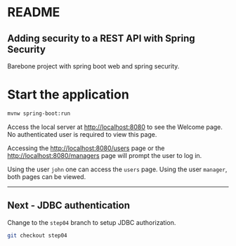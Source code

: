 # README

## Adding security to a REST API with Spring Security

Barebone project with spring boot web and spring security.

# Start the application

```bash
mvnw spring-boot:run
```

Access the local server at  [http://localhost:8080]() to see the Welcome page. No authenticated user is required to view this page.

Accessing the [http://localhost:8080/users]() page or the [http://localhost:8080/managers]() page will prompt the user to log in. 

Using the user `john` one can access the `users` page. Using the user `manager`, both pages can be viewed.


----
## Next - JDBC authentication

Change to the `step04` branch to setup JDBC authorization.

```bash
git checkout step04
```